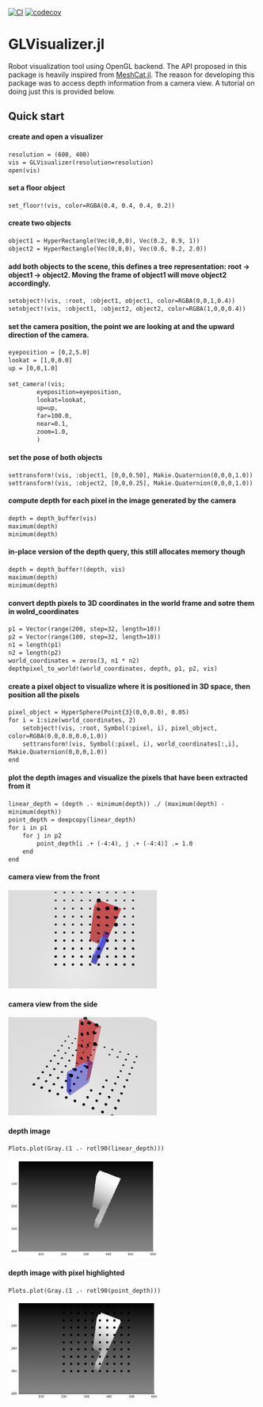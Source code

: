 [![CI](https://github.com/simon-lc/GLVisualizer.jl/actions/workflows/CI.yml/badge.svg)](https://github.com/simon-lc/GLVisualizer.jl/actions/workflows/CI.yml)
[![codecov](https://codecov.io/gh/simon-lc/GLVisualizer.jl/branch/main/graph/badge.svg?token=VGKaalaVHb)](https://codecov.io/gh/simon-lc/GLVisualizer.jl)

# GLVisualizer.jl
Robot visualization tool using OpenGL backend. The API proposed in this package is heavily inspired from [MeshCat.jl](https://github.com/rdeits/MeshCat.jl). The reason for developing this package was to access depth information from a camera view. A tutorial on doing just this is provided below.

## Quick start
#### create and open a visualizer

```
resolution = (600, 400)
vis = GLVisualizer(resolution=resolution)
open(vis)
```
#### set a floor object
```
set_floor!(vis, color=RGBA(0.4, 0.4, 0.4, 0.2))
```
#### create two objects
```
object1 = HyperRectangle(Vec(0,0,0), Vec(0.2, 0.9, 1))
object2 = HyperRectangle(Vec(0,0,0), Vec(0.6, 0.2, 2.0))
```

#### add both objects to the scene, this defines a tree representation: root -> object1 -> object2. Moving the frame of object1 will move object2 accordingly.
```
setobject!(vis, :root, :object1, object1, color=RGBA(0,0,1,0.4))
setobject!(vis, :object1, :object2, object2, color=RGBA(1,0,0,0.4))
```

#### set the camera position, the point we are looking at and the upward direction of the camera.
```
eyeposition = [0,2,5.0]
lookat = [1,0,0.0]
up = [0,0,1.0]

set_camera!(vis;
		eyeposition=eyeposition,
		lookat=lookat,
		up=up,
		far=100.0,
		near=0.1,
		zoom=1.0,
		)
```

#### set the pose of both objects
```
settransform!(vis, :object1, [0,0,0.50], Makie.Quaternion(0,0,0,1.0))
settransform!(vis, :object2, [0,0,0.25], Makie.Quaternion(0,0,0,1.0))
```

#### compute depth for each pixel in the image generated by the camera
```
depth = depth_buffer(vis)
maximum(depth)
minimum(depth)
```

#### in-place version of the depth query, this still allocates memory though
```
depth = depth_buffer!(depth, vis)
maximum(depth)
minimum(depth)
```

#### convert depth pixels to 3D coordinates in the world frame and sotre them in wolrd_coordinates
```
p1 = Vector(range(200, step=32, length=10))
p2 = Vector(range(100, step=32, length=10))
n1 = length(p1)
n2 = length(p2)
world_coordinates = zeros(3, n1 * n2)
depthpixel_to_world!(world_coordinates, depth, p1, p2, vis)
```

#### create a pixel object to visualize where it is positioned in 3D space, then position all the pixels
```
pixel_object = HyperSphere(Point{3}(0,0,0.0), 0.05)
for i = 1:size(world_coordinates, 2)
	setobject!(vis, :root, Symbol(:pixel, i), pixel_object, color=RGBA(0.0,0.0,0.0,1.0))
	settransform!(vis, Symbol(:pixel, i), world_coordinates[:,i], Makie.Quaternion(0,0,0,1.0))
end
```

#### plot the depth images and visualize the pixels that have been extracted from it
```
linear_depth = (depth .- minimum(depth)) ./ (maximum(depth) - minimum(depth))
point_depth = deepcopy(linear_depth)
for i in p1
	for j in p2
		point_depth[i .+ (-4:4), j .+ (-4:4)] .= 1.0
	end
end
```
#### camera view from the front
<img src="deps/world_front.png" width="300"/>

#### camera view from the side
<img src="deps/world_side.png" width="300"/>

#### depth image
```
Plots.plot(Gray.(1 .- rotl90(linear_depth)))
```
<img src="deps/depth.png" width="300"/>

#### depth image with pixel highlighted
```
Plots.plot(Gray.(1 .- rotl90(point_depth)))
```
<img src="deps/depth_point.png" width="300"/>



